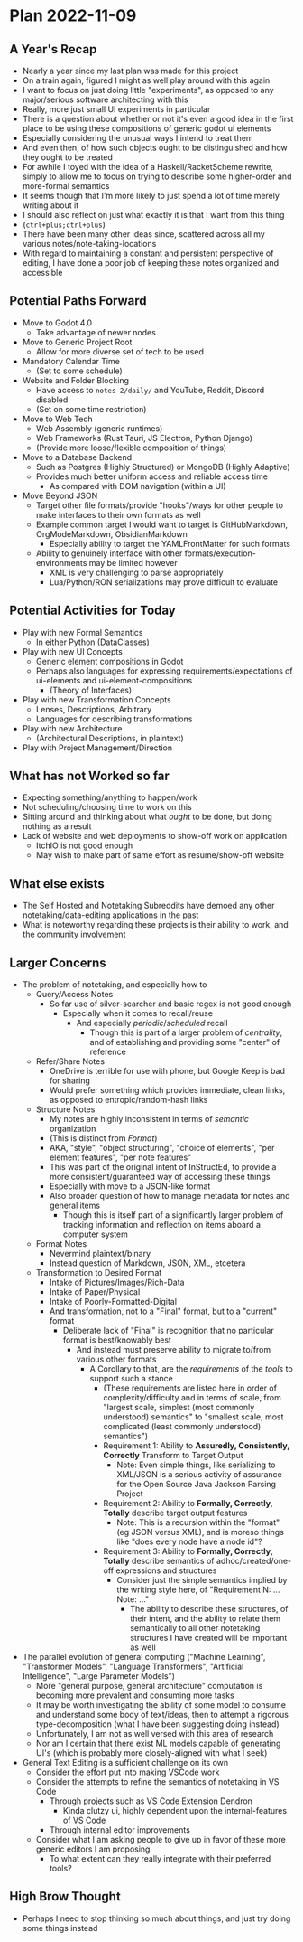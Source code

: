 
# Plan 2022-11-09

## A Year's Recap
- Nearly a year since my last plan was made for this project
- On a train again, figured I might as well play around with this again
- I want to focus on just doing little "experiments", as opposed to any major/serious software architecting with this
- Really, more just small UI experiments in particular
- There is a question about whether or not it's even a good idea in the first place to be using these compositions of generic godot ui elements
- Especially considering the unusual ways I intend to treat them
- And even then, of how such objects ought to be distinguished and how they ought to be treated
- For awhile I toyed with the idea of a Haskell/RacketScheme rewrite, simply to allow me to focus on trying to describe some higher-order and more-formal semantics
- It seems though that I'm more likely to just spend a lot of time merely writing about it
- I should also reflect on just what exactly it is that I want from this thing
- (`ctrl+plus;ctrl+plus`)
- There have been many other ideas since, scattered across all my various notes/note-taking-locations
- With regard to maintaining a constant and persistent perspective of editing, I have done a poor job of keeping these notes organized and accessible

## Potential Paths Forward
- Move to Godot 4.0
  - Take advantage of newer nodes
- Move to Generic Project Root
  - Allow for more diverse set of tech to be used
- Mandatory Calendar Time
  - (Set to some schedule)
- Website and Folder Blocking
  - Have access to `notes-2/daily/` and YouTube, Reddit, Discord disabled
  - (Set on some time restriction)
- Move to Web Tech
  - Web Assembly (generic runtimes)
  - Web Frameworks (Rust Tauri, JS Electron, Python Django)
  - (Provide more loose/flexible composition of things)
- Move to a Database Backend
  - Such as Postgres (Highly Structured) or MongoDB (Highly Adaptive)
  - Provides much better uniform access and reliable access time
    - As compared with DOM navigation (within a UI)
- Move Beyond JSON
  - Target other file formats/provide "hooks"/ways for other people to make interfaces to their own formats as well
  - Example common target I would want to target is GitHubMarkdown, OrgModeMarkdown, ObsidianMarkdown
      - Especially ability to target the YAMLFrontMatter for such formats
  - Ability to genuinely interface with other formats/execution-environments may be limited however
    - XML is very challenging to parse appropriately
    - Lua/Python/RON serializations may prove difficult to evaluate

## Potential Activities for Today
- Play with new Formal Semantics
  - In either Python (DataClasses)
- Play with new UI Concepts
  - Generic element compositions in Godot
  - Perhaps also languages for expressing requirements/expectations of ui-elements and ui-element-compositions
    - (Theory of Interfaces)
- Play with new Transformation Concepts
  - Lenses, Descriptions, Arbitrary
  - Languages for describing transformations
- Play with new Architecture
  - (Architectural Descriptions, in plaintext)
- Play with Project Management/Direction

## What has not Worked so far
- Expecting something/anything to happen/work
- Not scheduling/choosing time to work on this
- Sitting around and thinking about what *ought* to be done, but doing nothing as a result
- Lack of website and web deployments to show-off work on application
  - ItchIO is not good enough
  - May wish to make part of same effort as resume/show-off website

## What else exists
- The Self Hosted and Notetaking Subreddits have demoed any other notetaking/data-editing applications in the past
- What is noteworthy regarding these projects is their ability to work, and the community involvement

## Larger Concerns
- The problem of notetaking, and especially how to
  - Query/Access Notes
    - So far use of silver-searcher and basic regex is not good enough
      - Especially when it comes to recall/reuse
        - And especially *periodic*/*scheduled* recall
          - Though this is part of a larger problem of *centrality*, and of establishing and providing some "center" of reference
  - Refer/Share Notes
    - OneDrive is terrible for use with phone, but Google Keep is bad for sharing
    - Would prefer something which provides immediate, clean links, as opposed to entropic/random-hash links
  - Structure Notes
    - My notes are highly inconsistent in terms of *semantic* organization
    - (This is distinct from *Format*)
    - AKA, "style", "object structuring", "choice of elements", "per element features", "per note features"
    - This was part of the original intent of InStructEd, to provide a more consistent/guaranteed way of accessing these things
    - Especially with move to a JSON-like format
    - Also broader question of how to manage metadata for notes and general items
      - Though this is itself part of a significantly larger problem of tracking information and reflection on items aboard a computer system
  - Format Notes
    - Nevermind plaintext/binary
    - Instead question of Markdown, JSON, XML, etcetera
  - Transformation to Desired Format
    - Intake of Pictures/Images/Rich-Data
    - Intake of Paper/Physical
    - Intake of Poorly-Formatted-Digital
    - And transformation, not to a "Final" format, but to a "current" format
      - Deliberate lack of "Final" is recognition that no particular format is best/knowably best
        - And instead must preserve ability to migrate to/from various other formats
          - A Corollary to that, are the *requirements* of the *tools* to support such a stance
            - (These requirements are listed here in order of complexity/difficulty and in terms of scale, from "largest scale, simplest (most commonly understood) semantics" to "smallest scale, most complicated (least commonly understood) semantics")
            - Requirement 1: Ability to **Assuredly, Consistently, Correctly** Transform to Target Output
              - Note: Even simple things, like serializing to XML/JSON is a serious activity of assurance for the Open Source Java Jackson Parsing Project
            - Requirement 2: Ability to **Formally, Correctly, Totally** describe target output features
              - Note: This is a recursion within the "format" (eg JSON versus XML), and is moreso things like "does every node have a node id"?
            - Requirement 3: Ability to **Formally, Correctly, Totally** describe semantics of adhoc/created/one-off expressions and structures
              - Consider just the simple semantics implied by the writing style here, of "Requirement N: ... Note: ..."
                - The ability to describe these structures, of their intent, and the ability to relate them semantically to all other notetaking structures I have created will be important as well
- The parallel evolution of general computing ("Machine Learning", "Transformer Models", "Language Transformers", "Artificial Intelligence", "Large Parameter Models")
  - More "general purpose, general architecture" computation is becoming more prevalent and consuming more tasks
  - It may be worth investigating the ability of some model to consume and understand some body of text/ideas, then to attempt a rigorous type-decomposition (what I have been suggesting doing instead)
  - Unfortunately, I am not as well versed with this area of research
  - Nor am I certain that there exist ML models capable of generating UI's (which is probably more closely-aligned with what I seek)
- General Text Editing is a sufficient challenge on its own
  - Consider the effort put into making VSCode work
  - Consider the attempts to refine the semantics of notetaking in VS Code
    - Through projects such as VS Code Extension Dendron
      - Kinda clutzy ui, highly dependent upon the internal-features of VS Code
    - Through internal editor improvements
  - Consider what I am asking people to give up in favor of these more generic editors I am proposing
    - To what extent can they really integrate with their preferred tools?

## High Brow Thought
- Perhaps I need to stop thinking so much about things, and just try doing some things instead

## 

## 

## 

